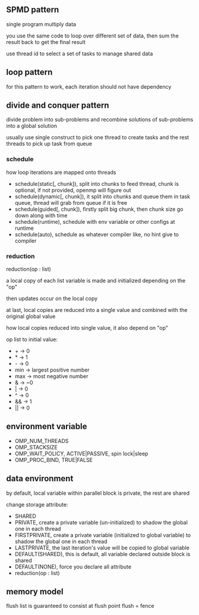 ## SPMD pattern
single program multiply data

you use the same code to loop over different set of data, then sum the result back to get the final result

use thread id to select a set of tasks to manage shared data

## loop pattern
for this pattern to work, each iteration should not have dependency

## divide and conquer pattern
divide problem into sub-problems and recombine solutions of sub-problems into a global solution

usually use single construct to pick one thread to create tasks and the rest threads to pick up task from queue

### schedule
how loop iterations are mapped onto threads
* schedule(static[, chunk]),     split into chunks to feed thread, chunk is optional, if not provided, openmp will figure out
* schedule(dynamic[, chunk]),    it split into chunks and queue them in task queue, thread will grab from queue if it is free
* schedule(guided[, chunk]),     firstly split big chunk, then chunk size go down along with time
* schedule(runtime),             schedule with env variable or other configs at runtime
* schedule(auto),                schedule as whatever compiler like, no hint give to compiler

### reduction
reduction(op : list)

a local copy of each list variable is made and initialized depending on the "op"

then updates occur on the local copy

at last, local copies are reduced into a single value and combined with the original global value

how local copies reduced into single value, it also depend on "op"

op list to initial value:
* \+ -> 0
* \* -> 1
* \- -> 0
* min -> largest positive number
* max -> most negative number
* & -> ~0
* | -> 0
* ^ -> 0
* && -> 1
* || -> 0

## environment variable
* OMP_NUM_THREADS
* OMP_STACKSIZE
* OMP_WAIT_POLICY, ACTIVE|PASSIVE, spin lock|sleep
* OMP_PROC_BIND, TRUE|FALSE

## data environment
by default, local variable within parallel block is private, the rest are shared

change storage attribute:
* SHARED
* PRIVATE, create a private variable (un-initialized) to shadow the global one in each thread
* FIRSTPRIVATE, create a private variable (initialized to global variable) to shadow the global one in each thread
* LASTPRIVATE, the last iteration's value will be copied to global variable
* DEFAULT(SHARED), this is default, all variable declared outside block is shared
* DEFAULT(NONE), force you declare all attribute
* reduction(op : list)

## memory model
flush list is guaranteed to consist at flush point
flush = fence
